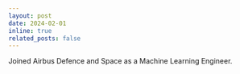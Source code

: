 ```yaml
---
layout: post
date: 2024-02-01
inline: true
related_posts: false
---
```


Joined Airbus Defence and Space as a Machine Learning Engineer.
